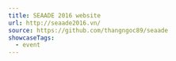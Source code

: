 ```yaml
---
title: SEAADE 2016 website
url: http://seaade2016.vn/
source: https://github.com/thangngoc89/seaade
showcaseTags:
  - event
---
```

